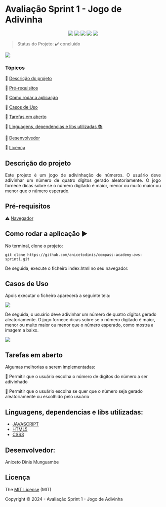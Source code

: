 <h1>Avaliação Sprint 1 - Jogo de Adivinha</h1> 

<p align="center">
  <img src="https://img.shields.io/static/v1?label=javascript&message=framework&color=blue&style=for-the-badge&logo=JAVASCRIPT"/>
  <img src="https://img.shields.io/static/v1?label=HTML5&message=Front-end&color=blue&style=for-the-badge&logo=HTML5"/>
  <img src="https://img.shields.io/static/v1?label=CSS&message=Styles&color=blue&style=for-the-badge&logo=CSS3"/>
  <img src="http://img.shields.io/static/v1?label=TESTES&message=%3E100&color=GREEN&style=for-the-badge"/>
   <img src="http://img.shields.io/static/v1?label=STATUS&message=CONCLUIDO&color=GREEN&style=for-the-badge"/>
</p>

> Status do Projeto: :heavy_check_mark: concluido

<img src="https://gcdnb.pbrd.co/images/1i64K0mp8AQj.png?o=1"/>

### Tópicos 

:small_blue_diamond: [Descrição do projeto](#descrição-do-projeto)

:small_blue_diamond: [Pré-requisitos](#pré-requisitos)

:small_blue_diamond: [Como rodar a aplicação](#como-rodar-a-aplicação-arrow_forward)

:small_blue_diamond: [Casos de Uso](#casos-de-uso)

:small_blue_diamond: [Tarefas em aberto](#tarefas-em-aberto)

:small_blue_diamond: [Linguagens, dependencias e libs utilizadas :books:](#linguagens,-dependencias-e-libs-utilizadas-:books:)

:small_blue_diamond: [Desenvolvedor](#desenvolvedor)

:small_blue_diamond: [Licença](#licença)

## Descrição do projeto 

<p align="justify">
  Este projeto é um jogo de adivinhação de números. O usuário deve adivinhar um número de quatro dígitos gerado aleatoriamente. O jogo fornece dicas sobre se o número digitado é maior, menor ou muito maior ou menor que o número esperado. 
</p>

## Pré-requisitos

:warning: [Navegador](https://www.google.com/chrome/)


## Como rodar a aplicação :arrow_forward:

No terminal, clone o projeto: 

```
git clone https://github.com/anicetodinis/compass-academy-aws-sprint1.git
```

De seguida, execute o ficheiro index.html no seu navegador.

## Casos de Uso

Apois executar o ficheiro aparecerá a seguinte tela:

<img src="https://gcdnb.pbrd.co/images/1i64K0mp8AQj.png?o=1"/>

De seguida, o usuário deve adivinhar um número de quatro dígitos gerado aleatoriamente. O jogo fornece dicas sobre se o número digitado é maior, menor ou muito maior ou menor que o número esperado, como mostra a imagem a baixo.

<img src="https://gcdnb.pbrd.co/images/HbpiuA1jXOMC.gif?o=1"/>


## Tarefas em aberto

Algumas melhorias a serem implementadas:

:memo: Permitir que o usuário escolha o número de dígitos do número a ser adivinhado

:memo: Permitir que o usuário escolha se quer que o número seja gerado aleatoriamente ou escolhido pelo usuário

## Linguagens, dependencias e libs utilizadas:

- [JAVASCRIPT](https://www.w3schools.com/js/default.asp)
- [HTML5](https://www.w3schools.com/html/)
- [CSS3](https://www.w3schools.com/w3css/default.asp)

## Desenvolvedor:

Aniceto Dinis Munguambe

## Licença 

The [MIT License]() (MIT)

Copyright :copyright: 2024 - Avaliação Sprint 1 - Jogo de Adivinha
